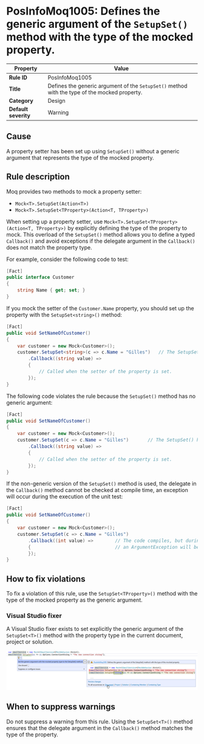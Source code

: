 # PosInfoMoq1005: Defines the generic argument of the `SetupSet()` method with the type of the mocked property.

| Property                            | Value                                                                                                |
|-------------------------------------|------------------------------------------------------------------------------------------------------|
| **Rule ID**                         | PosInfoMoq1005                                                                                       |
| **Title**                           | Defines the generic argument of the `SetupSet()` method with the type of the mocked property.        |
| **Category**                        | Design																                                 |
| **Default severity**				  | Warning																                                 |

## Cause

A property setter has been set up using `SetupSet()` without a generic argument that represents the type of the mocked property.

## Rule description

Moq provides two methods to mock a property setter:
- `Mock<T>.SetupSet(Action<T>)`
- `Mock<T>.SetupSet<TProperty>(Action<T, TProperty>)`

When setting up a property setter, use `Mock<T>.SetupSet<TProperty>(Action<T, TProperty>)` by explicitly defining the type of the property to mock.
This overload of the `SetupSet()` method allows you to define a typed `Callback()` and avoid exceptions if the delegate argument in the `Callback()`
does not match the property type.

For example, consider the following code to test:

```csharp
[Fact]
public interface Customer
{
	string Name { get; set; }
}
```

If you mock the setter of the `Customer.Name` property, you should set up the property with the `SetupSet<string>()` method:

```csharp
[Fact]
public void SetNameOfCustomer()
{
	var customer = new Mock<Customer>();
	customer.SetupSet<string>(c => c.Name = "Gilles")   // The SetupSet<string>() version is used.
		.Callback((string value) =>
		{
			// Called when the setter of the property is set.
		});
}
```

The following code violates the rule because the `SetupSet()` method has no generic argument:

```csharp
[Fact]
public void SetNameOfCustomer()
{
	var customer = new Mock<Customer>();
	customer.SetupSet(c => c.Name = "Gilles")		// The SetupSet() has been used without set the generic argument.
		.Callback((string value) =>
		{
			// Called when the setter of the property is set.
		});
}
```

If the non-generic version of the `SetupSet()` method is used, the delegate in the `Callback()` method cannot be checked at compile time,
an exception will occur during the execution of the unit test:

```csharp
[Fact]
public void SetNameOfCustomer()
{
	var customer = new Mock<Customer>();
	customer.SetupSet(c => c.Name = "Gilles")
		.Callback((int value) =>		// The code compiles, but during the execution of the unit test
		{                               // an ArgumentException will be thrown.
		});
}
```

## How to fix violations

To fix a violation of this rule, use the `SetupSet<TProperty>()` method with the type of the mocked property as the generic argument.

### Visual Studio fixer
A Visual Studio fixer exists to set explicitly the generic argument of the `SetupSet<T>()` method with the property type
in the current document, project or solution.

![Visual Studio rule fixer](PosInfoMoq1005-Fixer.png)

## When to suppress warnings

Do not suppress a warning from this rule. Using the `SetupSet<T>()` method ensures that the delegate argument in the `Callback()`
method matches the type of the property.